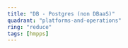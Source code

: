```yaml
---
title: "DB - Postgres (non DBaaS)"
quadrant: "platforms-and-operations"
ring: "reduce"
tags: [hmpps]
---
```



